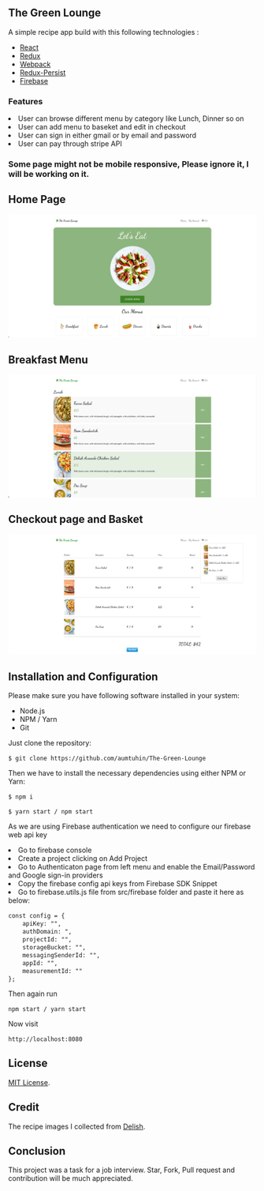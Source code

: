 ## The Green Lounge
A simple recipe app build with this following technologies :
* [React](https://facebook.github.io/react/)
* [Redux](http://redux.js.org/)
* [Webpack](https://webpack.js.org/)
* [Redux-Persist](https://github.com/rt2zz/redux-persist)
* [Firebase](https://firebase.google.com/)

### Features 
<li>User can browse different menu by category like Lunch, Dinner so on</li>
<li>User can add menu to baseket and edit in checkout</li>
<li>User can sign in either gmail or by email and password</li>
<li>User can pay through stripe API</li>

### Some page might not be mobile responsive, Please ignore it, I will be working on it.

## Home Page
![home page](./docs/img/home-page.png)

## Breakfast Menu
![Menu](./docs/img/menu-by-category.png)

## Checkout page and Basket
![Checkout](./docs/img/checkout.png)

## Installation and Configuration
Please make sure you have following software installed in your system:
* Node.js
* NPM / Yarn
* Git

Just clone the repository:
```
$ git clone https://github.com/aumtuhin/The-Green-Lounge
```

Then we have to install the necessary dependencies using either NPM or Yarn:
```
$ npm i
```
```
$ yarn start / npm start
```

As we are using Firebase authentication we need to configure our firebase web api key
<li>Go to firebase console</li>
<li>Create a project clicking on Add Project</li>
<li>Go to Authenticaton page from left menu and enable the Email/Password and Google sign-in providers </li>
<li>Copy the firebase config api keys from Firebase SDK Snippet</li>
<li>Go to firebase.utils.js file from src/firebase folder and paste it here as below:</li>


```
const config = {
    apiKey: "",
    authDomain: ",
    projectId: "",
    storageBucket: "",
    messagingSenderId: "",
    appId: "",
    measurementId: ""
};
```

 Then again run 
 ```
 npm start / yarn start
 ```

Now visit 
```
http://localhost:8080

```

## License
[MIT License](https://github.com/shoumma/Mister-Poster/blob/master/LICENSE).

## Credit
The recipe images I collected from [Delish](https://www.delish.com/). 

## Conclusion
This project was a task for a job interview. Star, Fork, Pull request and contribution will be much appreciated.



